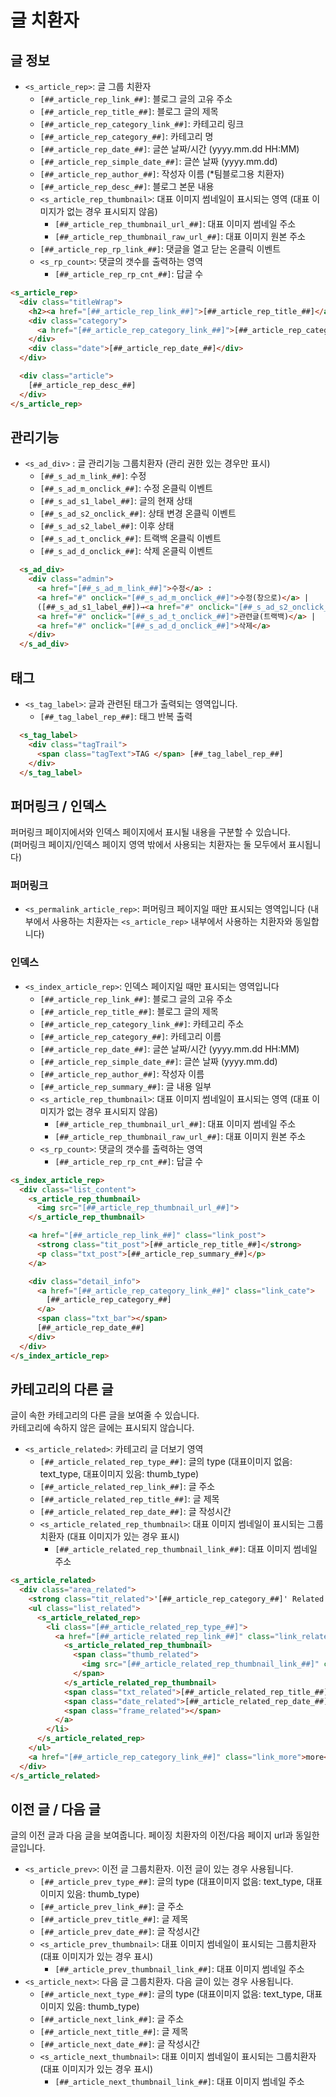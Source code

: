 # 글 치환자

## 글 정보
- `<s_article_rep>`: 글 그룹 치환자
  - `[##_article_rep_link_##]`: 블로그 글의 고유 주소
  - `[##_article_rep_title_##]`: 블로그 글의 제목
  - `[##_article_rep_category_link_##]`: 카테고리 링크
  - `[##_article_rep_category_##]`: 카테고리 명
  - `[##_article_rep_date_##]`: 글쓴 날짜/시간 (yyyy.mm.dd HH:MM)
  - `[##_article_rep_simple_date_##]`: 글쓴 날짜 (yyyy.mm.dd)
  - `[##_article_rep_author_##]`: 작성자 이름 (*팀블로그용 치환자)
  - `[##_article_rep_desc_##]`: 블로그 본문 내용
  - `<s_article_rep_thumbnail>`: 대표 이미지 썸네일이 표시되는 영역 (대표 이미지가 없는 경우 표시되지 않음)
    - `[##_article_rep_thumbnail_url_##]`: 대표 이미지 썸네일 주소
    - `[##_article_rep_thumbnail_raw_url_##]`: 대표 이미지 원본 주소
  - `[##_article_rep_rp_link_##]`: 댓글을 열고 닫는 온클릭 이벤트
  - `<s_rp_count>`: 댓글의 갯수를 출력하는 영역
    - `[##_article_rep_rp_cnt_##]`: 답글 수 


```html
<s_article_rep>
  <div class="titleWrap">
    <h2><a href="[##_article_rep_link_##]">[##_article_rep_title_##]</a></h2>
    <div class="category">
      <a href="[##_article_rep_category_link_##]">[##_article_rep_category_##]</a>
    </div>
    <div class="date">[##_article_rep_date_##]</div>
  </div>

  <div class="article">
    [##_article_rep_desc_##]
  </div>
</s_article_rep>
```

## 관리기능
- `<s_ad_div>` : 글 관리기능 그룹치환자 (관리 권한 있는 경우만 표시)
  - `[##_s_ad_m_link_##]`: 수정
  - `[##_s_ad_m_onclick_##]`: 수정 온클릭 이벤트
  - `[##_s_ad_s1_label_##]`: 글의 현재 상태
  - `[##_s_ad_s2_onclick_##]`: 상태 변경 온클릭 이벤트
  - `[##_s_ad_s2_label_##]`: 이후 상태
  - `[##_s_ad_t_onclick_##]`: 트랙백 온클릭 이벤트
  - `[##_s_ad_d_onclick_##]`: 삭제 온클릭 이벤트 

```html
  <s_ad_div>
    <div class="admin">
      <a href="[##_s_ad_m_link_##]">수정</a> :
      <a href="#" onclick="[##_s_ad_m_onclick_##]">수정(창으로)</a> |
      ([##_s_ad_s1_label_##])→<a href="#" onclick="[##_s_ad_s2_onclick_##]">[##_s_ad_s2_label_##]</a> |
      <a href="#" onclick="[##_s_ad_t_onclick_##]">관련글(트랙백)</a> |
      <a href="#" onclick="[##_s_ad_d_onclick_##]">삭제</a>
    </div>
  </s_ad_div>
```

## 태그

- `<s_tag_label>`: 글과 관련된 태그가 출력되는 영역입니다.
  - `[##_tag_label_rep_##]`: 태그 반복 출력 

```html
  <s_tag_label>
    <div class="tagTrail">
      <span class="tagText">TAG </span> [##_tag_label_rep_##]
    </div>
  </s_tag_label>
```

## 퍼머링크 / 인덱스

퍼머링크 페이지에서와 인덱스 페이지에서 표시될 내용을 구분할 수 있습니다.\
(퍼머링크 페이지/인덱스 페이지 영역 밖에서 사용되는 치환자는 둘 모두에서 표시됩니다) 

### 퍼머링크
- `<s_permalink_article_rep>`: 퍼머링크 페이지일 때만 표시되는 영역입니다
(내부에서 사용하는 치환자는 `<s_article_rep>` 내부에서 사용하는 치환자와 동일합니다)

### 인덱스
- `<s_index_article_rep>`: 인덱스 페이지일 때만 표시되는 영역입니다
  - `[##_article_rep_link_##]`: 블로그 글의 고유 주소
  - `[##_article_rep_title_##]`: 블로그 글의 제목
  - `[##_article_rep_category_link_##]`: 카테고리 주소
  - `[##_article_rep_category_##]`: 카테고리 이름
  - `[##_article_rep_date_##]`: 글쓴 날짜/시간 (yyyy.mm.dd HH:MM)
  - `[##_article_rep_simple_date_##]`: 글쓴 날짜 (yyyy.mm.dd)
  - `[##_article_rep_author_##]`: 작성자 이름
  - `[##_article_rep_summary_##]`: 글 내용 일부
  - `<s_article_rep_thumbnail>`: 대표 이미지 썸네일이 표시되는 영역 (대표 이미지가 없는 경우 표시되지 않음)
    - `[##_article_rep_thumbnail_url_##]`: 대표 이미지 썸네일 주소
    - `[##_article_rep_thumbnail_raw_url_##]`: 대표 이미지 원본 주소
  - `<s_rp_count>`: 댓글의 갯수를 출력하는 영역
    - `[##_article_rep_rp_cnt_##]`: 답글 수 

```html
<s_index_article_rep>
  <div class="list_content">
    <s_article_rep_thumbnail>
      <img src="[##_article_rep_thumbnail_url_##]">
    </s_article_rep_thumbnail>

    <a href="[##_article_rep_link_##]" class="link_post">
      <strong class="tit_post">[##_article_rep_title_##]</strong>
      <p class="txt_post">[##_article_rep_summary_##]</p>
    </a>

    <div class="detail_info">
      <a href="[##_article_rep_category_link_##]" class="link_cate">
        [##_article_rep_category_##]
      </a>
      <span class="txt_bar"></span>
      [##_article_rep_date_##]
    </div>
  </div>
</s_index_article_rep>
```

## 카테고리의 다른 글

글이 속한 카테고리의 다른 글을 보여줄 수 있습니다.\
카테고리에 속하지 않은 글에는 표시되지 않습니다. 

- `<s_article_related>`: 카테고리 글 더보기 영역
  - `[##_article_related_rep_type_##]`: 글의 type (대표이미지 없음: text_type, 대표이미지 있음: thumb_type)
  - `[##_article_related_rep_link_##]`: 글 주소
  - `[##_article_related_rep_title_##]`: 글 제목
  - `[##_article_related_rep_date_##]`: 글 작성시간
  - `<s_article_related_rep_thumbnail>`: 대표 이미지 썸네일이 표시되는 그룹치환자 (대표 이미지가 있는 경우 표시)
    - `[##_article_related_rep_thumbnail_link_##]`: 대표 이미지 썸네일 주소

```html
<s_article_related>
  <div class="area_related">
    <strong class="tit_related">'[##_article_rep_category_##]' Related Articles</strong>
    <ul class="list_related">
      <s_article_related_rep>
        <li class="[##_article_related_rep_type_##]">
          <a href="[##_article_related_rep_link_##]" class="link_related">
            <s_article_related_rep_thumbnail>
              <span class="thumb_related">
                <img src="[##_article_related_rep_thumbnail_link_##]" class="img_related" alt="">
              </span>
            </s_article_related_rep_thumbnail>
            <span class="txt_related">[##_article_related_rep_title_##]</span>
            <span class="date_related">[##_article_related_rep_date_##]</span>
            <span class="frame_related"></span>
          </a>
        </li>
      </s_article_related_rep>
    </ul>
    <a href="[##_article_rep_category_link_##]" class="link_more">more</a>
  </div>
</s_article_related>
```

## 이전 글 / 다음 글

글의 이전 글과 다음 글을 보여줍니다. 페이징 치환자의 이전/다음 페이지 url과 동일한 글입니다.

- `<s_article_prev>`: 이전 글 그룹치환자. 이전 글이 있는 경우 사용됩니다.
  - `[##_article_prev_type_##]`: 글의 type (대표이미지 없음: text_type, 대표이미지 있음: thumb_type)
  - `[##_article_prev_link_##]`: 글 주소
  - `[##_article_prev_title_##]`: 글 제목
  - `[##_article_prev_date_##]`: 글 작성시간
  - `<s_article_prev_thumbnail>`: 대표 이미지 썸네일이 표시되는 그룹치환자 (대표 이미지가 있는 경우 표시)
    - `[##_article_prev_thumbnail_link_##]`: 대표 이미지 썸네일 주소
- `<s_article_next>`: 다음 글 그룹치환자. 다음 글이 있는 경우 사용됩니다.
  - `[##_article_next_type_##]`: 글의 type (대표이미지 없음: text_type, 대표이미지 있음: thumb_type)
  - `[##_article_next_link_##]`: 글 주소
  - `[##_article_next_title_##]`: 글 제목
  - `[##_article_next_date_##]`: 글 작성시간
  - `<s_article_next_thumbnail>`: 대표 이미지 썸네일이 표시되는 그룹치환자 (대표 이미지가 있는 경우 표시)
    - `[##_article_next_thumbnail_link_##]`: 대표 이미지 썸네일 주소

